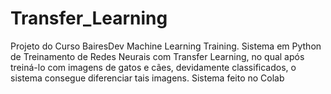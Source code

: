 # Transfer_Learning
Projeto do Curso BairesDev Machine Learning Training. Sistema em Python de Treinamento de Redes Neurais com Transfer Learning, no qual após treiná-lo com imagens de gatos e cães, devidamente classificados, o sistema consegue diferenciar tais imagens. Sistema feito no Colab
